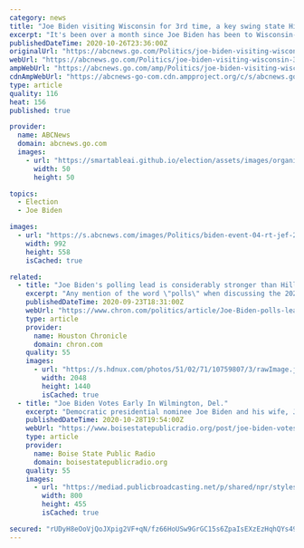 ```yaml
---
category: news
title: "Joe Biden visiting Wisconsin for 3rd time, a key swing state Hillary Clinton lost in 2016"
excerpt: "It's been over a month since Joe Biden has been to Wisconsin-- a key swing state that critics say Hillary Clinton lost because she didn't pour enough time or resources into it. But that will ..."
publishedDateTime: 2020-10-26T23:36:00Z
originalUrl: "https://abcnews.go.com/Politics/joe-biden-visiting-wisconsin-3rd-time-key-swing/story?id=73844601"
webUrl: "https://abcnews.go.com/Politics/joe-biden-visiting-wisconsin-3rd-time-key-swing/story?id=73844601"
ampWebUrl: "https://abcnews.go.com/amp/Politics/joe-biden-visiting-wisconsin-3rd-time-key-swing/story?id=73844601"
cdnAmpWebUrl: "https://abcnews-go-com.cdn.ampproject.org/c/s/abcnews.go.com/amp/Politics/joe-biden-visiting-wisconsin-3rd-time-key-swing/story?id=73844601"
type: article
quality: 116
heat: 156
published: true

provider:
  name: ABCNews
  domain: abcnews.go.com
  images:
    - url: "https://smartableai.github.io/election/assets/images/organizations/abcnews.go.com-50x50.jpg"
      width: 50
      height: 50

topics:
  - Election
  - Joe Biden

images:
  - url: "https://s.abcnews.com/images/Politics/biden-event-04-rt-jef-201026_1603746299117_hpMain_16x9_992.jpg"
    width: 992
    height: 558
    isCached: true

related:
  - title: "Joe Biden's polling lead is considerably stronger than Hillary Clinton's was 6 weeks before election"
    excerpt: "Any mention of the word \"polls\" when discussing the 2020 election will evoke the predictable, and semi-understandable response of \"The polls are meaningless! They were way off in 2016! We can't trust the polls!"
    publishedDateTime: 2020-09-23T18:31:00Z
    webUrl: "https://www.chron.com/politics/article/Joe-Biden-polls-lead-averages-2016-Clinton-wrong-15584094.php"
    type: article
    provider:
      name: Houston Chronicle
      domain: chron.com
    quality: 55
    images:
      - url: "https://s.hdnux.com/photos/51/02/71/10759807/3/rawImage.jpg"
        width: 2048
        height: 1440
        isCached: true
  - title: "Joe Biden Votes Early In Wilmington, Del."
    excerpt: "Democratic presidential nominee Joe Biden and his wife, Jill Biden, joined the nearly 75 million voters who have cast their ballots early. The former vice"
    publishedDateTime: 2020-10-28T19:54:00Z
    webUrl: "https://www.boisestatepublicradio.org/post/joe-biden-votes-early-wilmington"
    type: article
    provider:
      name: Boise State Public Radio
      domain: boisestatepublicradio.org
    quality: 55
    images:
      - url: "https://mediad.publicbroadcasting.net/p/shared/npr/styles/medium/nprshared/202010/928745747.jpg"
        width: 800
        height: 455
        isCached: true

secured: "rUDyH8eOoVjQoJXpig2VF+qN/fz66HoUSw9GrGC15s6ZpaIsEXzEzHqhQYs4938+sLtXDz1qpQxRTq5rBc+U2+YQktgQwOY1PZxWAxw61/aKlXDqoVuGlHLzWQHB3L+kgMwOrrqE4aWGsrwr3svgzuul1AKWYib1L5kQt+2oJfNyMz2W0wrUmE0gesqGGE5hHU2KXz6XV6rdyVBVCu8nGOR5d3RI3D2nKrfPG5SefCTvtcn9kubLK/Gk6d02kkJ8HO5yMyJR2vS78IcrxCgoYEbvm8a4ylMNO2SB0uiPMCzpBO8vG+9itGr2j/JXWmc/Nq8wFH1VFsNesT86LzpFNqFKOqPqm9TkOrjraXg51M8=;VYLI2TeLaooiqnfZo3Zj+Q=="
---
```


